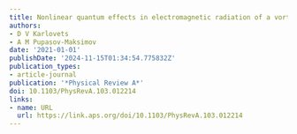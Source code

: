 ```yaml
---
title: Nonlinear quantum effects in electromagnetic radiation of a vortex electron
authors:
- D V Karlovets
- A M Pupasov-Maksimov
date: '2021-01-01'
publishDate: '2024-11-15T01:34:54.775832Z'
publication_types:
- article-journal
publication: '*Physical Review A*'
doi: 10.1103/PhysRevA.103.012214
links:
- name: URL
  url: https://link.aps.org/doi/10.1103/PhysRevA.103.012214
---
```

